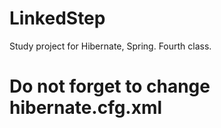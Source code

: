 # LinkedStep
Study project for Hibernate, Spring. Fourth class.
# Do not forget to change hibernate.cfg.xml
